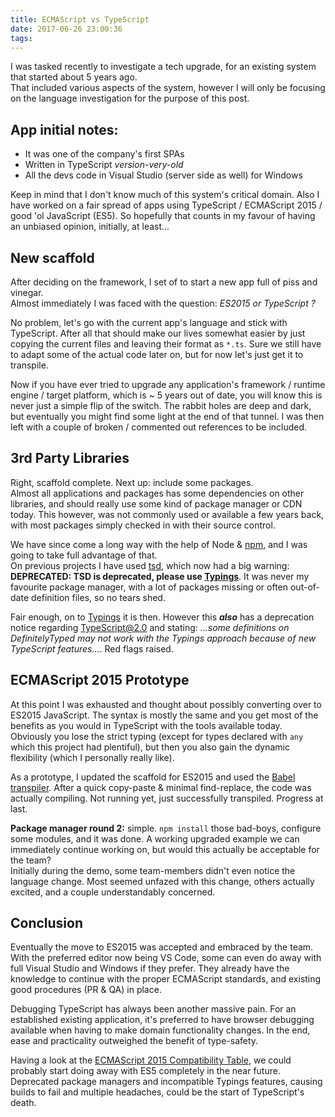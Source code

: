 ```yaml
---
title: ECMAScript vs TypeScript
date: 2017-06-26 23:00:36
tags:
---
```


I was tasked recently to investigate a tech upgrade, for an existing system that started about 5 years ago.  
That included various aspects of the system, however I will only be focusing on the language investigation for the purpose of this post.

## App initial notes:  
* It was one of the company's first SPAs
* Written in TypeScript _version-very-old_
* All the devs code in Visual Studio (server side as well) for Windows

Keep in mind that I don't know much of this system's critical domain. Also I have worked on a fair spread of apps using TypeScript / ECMAScript 2015 / good 'ol JavaScript (ES5). So hopefully that counts in my favour of having an unbiased opinion, initially, at least...

## New scaffold

After deciding on the framework, I set of to start a new app full of piss and vinegar.  
Almost immediately I was faced with the question: _ES2015 or TypeScript ?_

No problem, let's go with the current app's language and stick with TypeScript. After all that should make our lives somewhat easier by just copying the current files and leaving their format as `*.ts`. Sure we still have to adapt some of the actual code later on, but for now let's just get it to transpile.  

Now if you have ever tried to upgrade any application's framework / runtime engine / target platform, which is ~ 5 years out of date, you will know this is never just a simple flip of the switch. The rabbit holes are deep and dark, but eventually you might find some light at the end of that tunnel.  I was then left with a couple of broken / commented out references to be included.

## 3rd Party Libraries

Right, scaffold complete. Next up: include some packages.  
Almost all applications and packages has some dependencies on other libraries, and should really use some kind of package manager or CDN today. This however, was not commonly used or available a few years back, with most packages simply checked in with their source control.

We have since come a long way with the help of Node & [npm](https://www.npmjs.com/), and I was going to take full advantage of that.  
On previous projects I have used [tsd](https://github.com/DefinitelyTyped/tsd), which now had a big warning: **DEPRECATED: TSD is deprecated, please use [Typings](https://github.com/typings/typings)**. It was never my favourite package manager, with a lot of packages missing or often out-of-date definition files, so no tears shed.  

Fair enough, on to [Typings](https://github.com/typings/typings) it is then. However this **_also_** has a deprecation notice regarding TypeScript@2.0 and stating: _...some definitions on DefinitelyTyped may not work with the Typings approach because of new TypeScript features..._. Red flags raised.  

## ECMAScript 2015 Prototype

At this point I was exhausted and thought about possibly converting over to ES2015 JavaScript. The syntax is mostly the same and you get most of the benefits as you would in TypeScript with the tools available today. Obviously you lose the strict typing (except for types declared with `any` which this project had plentiful), but then you also gain the dynamic flexibility (which I personally really like).  

As a prototype, I updated the scaffold for ES2015 and used the [Babel transpiler](https://babeljs.io/). After a quick copy-paste & minimal find-replace, the code was actually compiling. Not running yet, just successfully transpiled. Progress at last.  

**Package manager round 2:** simple. `npm install` those bad-boys, configure some modules, and it was done. A working upgraded example we can immediately continue working on, but would this actually be acceptable for the team?  
Initially during the demo, some team-members didn't even notice the language change. Most seemed unfazed with this change, others actually excited, and a couple understandably concerned.

## Conclusion  

Eventually the move to ES2015 was accepted and embraced by the team. With the preferred editor now being VS Code, some can even do away with full Visual Studio and Windows if they prefer. They already have the knowledge to continue with the proper ECMAScript standards, and existing good procedures (PR & QA) in place.  

Debugging TypeScript has always been another massive pain. For an established existing application, it's preferred to have browser debugging available when having to make domain functionality changes. In the end, ease and practicality outweighed the benefit of type-safety.  

Having a look at the [ECMAScript 2015 Compatibility Table](http://kangax.github.io/compat-table/es6/), we could probably start doing away with ES5 completely in the near future. Deprecated package managers and incompatible Typings features, causing builds to fail and multiple headaches, could be the start of TypeScript's death.